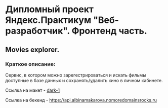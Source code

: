 # Дипломный проект Яндекс.Практикум "Веб-разработчик". Фронтенд часть.

## Movies explorer.

### Краткое описание:

Сервис, в котором можно зарегестрироваться и искать фильмы доступные в базе данных и сохранять/удалить кино в личном кабинете.

Ссылка на макет - [dark-1](https://www.figma.com/file/6FMWkB94wE7KTkcCgUXtnC/light-1?type=design&node-id=1-6915&mode=design)

Ссылка на бекенд - https://api.albinamakarova.nomoredomainsrocks.ru
